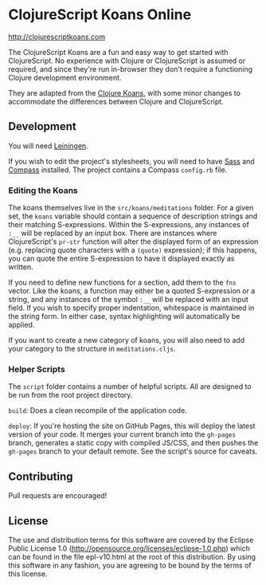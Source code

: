 ClojureScript Koans Online
==========================
http://clojurescriptkoans.com

The ClojureScript Koans are a fun and easy way to get started with ClojureScript. No experience with Clojure or ClojureScript is assumed or required, and since they're run in-browser they don't require a functioning Clojure development environment.

They are adapted from the [Clojure Koans](http://clojurekoans.com), with some minor changes to accommodate the differences between Clojure and ClojureScript.


Development
-----------
You will need [Leiningen](http://leiningen.org).

If you wish to edit the project's stylesheets, you will need to have [Sass](http://sass-lang.com) and [Compass](http://compass-style.org) installed. The project contains a Compass `config.rb` file.

### Editing the Koans
The koans themselves live in the `src/koans/meditations` folder. For a given set, the `koans` variable should contain a sequence of description strings and their matching S-expressions. Within the S-expressions, any instances of `:__` will be replaced by an input box. There are instances where ClojureScript's `pr-str` function will alter the displayed form of an expression (e.g. replacing quote characters with a `(quote)` expression); if this happens, you can quote the entire S-expression to have it displayed exactly as written.

If you need to define new functions for a section, add them to the `fns` vector. Like the koans, a function may either be a quoted S-expression or a string, and any instances of the symbol `:__` will be replaced with an input field. If you wish to specify proper indentation, whitespace is maintained in the string form. In either case, syntax highlighting will automatically be applied.

If you want to create a new category of koans, you will also need to add your category to the structure in `meditations.cljs`.


### Helper Scripts
The `script` folder contains a number of helpful scripts. All are designed to be run from the root project directory.

`build`: Does a clean recompile of the application code.

`deploy`: If you're hosting the site on GitHub Pages, this will deploy the latest version of your code. It merges your current branch into the `gh-pages` branch, generates a static copy with compiled JS/CSS, and then pushes the `gh-pages` branch to your default remote. See the script's source for caveats.


Contributing
------------
Pull requests are encouraged!


License
-------
The use and distribution terms for this software are covered by the Eclipse Public License 1.0 (http://opensource.org/licenses/eclipse-1.0.php) which can be found in the file epl-v10.html at the root of this distribution. By using this software in any fashion, you are agreeing to be bound by the terms of this license.
